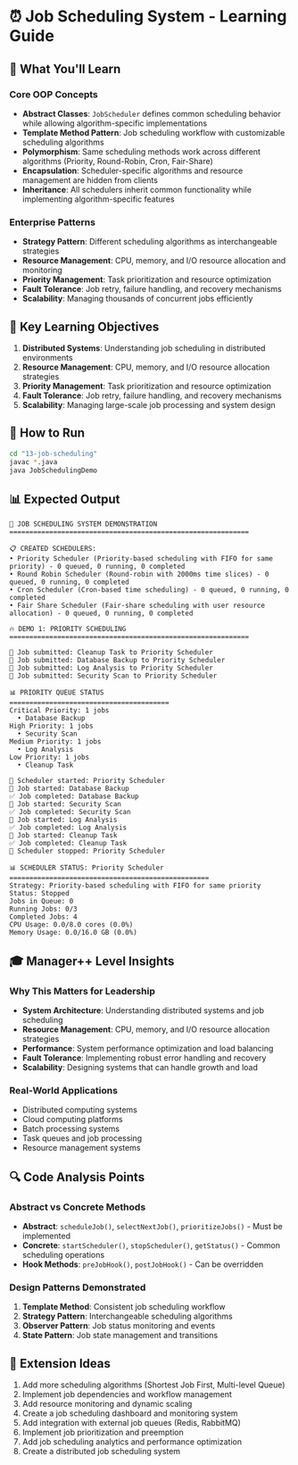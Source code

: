 # ⏰ Job Scheduling System - Learning Guide

## 🎯 What You'll Learn

### Core OOP Concepts
- **Abstract Classes**: `JobScheduler` defines common scheduling behavior while allowing algorithm-specific implementations
- **Template Method Pattern**: Job scheduling workflow with customizable scheduling algorithms
- **Polymorphism**: Same scheduling methods work across different algorithms (Priority, Round-Robin, Cron, Fair-Share)
- **Encapsulation**: Scheduler-specific algorithms and resource management are hidden from clients
- **Inheritance**: All schedulers inherit common functionality while implementing algorithm-specific features

### Enterprise Patterns
- **Strategy Pattern**: Different scheduling algorithms as interchangeable strategies
- **Resource Management**: CPU, memory, and I/O resource allocation and monitoring
- **Priority Management**: Task prioritization and resource optimization
- **Fault Tolerance**: Job retry, failure handling, and recovery mechanisms
- **Scalability**: Managing thousands of concurrent jobs efficiently

## 🚀 Key Learning Objectives

1. **Distributed Systems**: Understanding job scheduling in distributed environments
2. **Resource Management**: CPU, memory, and I/O resource allocation strategies
3. **Priority Management**: Task prioritization and resource optimization
4. **Fault Tolerance**: Job retry, failure handling, and recovery mechanisms
5. **Scalability**: Managing large-scale job processing and system design

## 🔧 How to Run

```bash
cd "13-job-scheduling"
javac *.java
java JobSchedulingDemo
```

## 📊 Expected Output

```
🚀 JOB SCHEDULING SYSTEM DEMONSTRATION
============================================================

📋 CREATED SCHEDULERS:
• Priority Scheduler (Priority-based scheduling with FIFO for same priority) - 0 queued, 0 running, 0 completed
• Round Robin Scheduler (Round-robin with 2000ms time slices) - 0 queued, 0 running, 0 completed
• Cron Scheduler (Cron-based time scheduling) - 0 queued, 0 running, 0 completed
• Fair Share Scheduler (Fair-share scheduling with user resource allocation) - 0 queued, 0 running, 0 completed

🔥 DEMO 1: PRIORITY SCHEDULING
============================================================

📝 Job submitted: Cleanup Task to Priority Scheduler
📝 Job submitted: Database Backup to Priority Scheduler
📝 Job submitted: Log Analysis to Priority Scheduler
📝 Job submitted: Security Scan to Priority Scheduler

📊 PRIORITY QUEUE STATUS
========================================
Critical Priority: 1 jobs
  • Database Backup
High Priority: 1 jobs
  • Security Scan
Medium Priority: 1 jobs
  • Log Analysis
Low Priority: 1 jobs
  • Cleanup Task

🚀 Scheduler started: Priority Scheduler
🚀 Job started: Database Backup
✅ Job completed: Database Backup
🚀 Job started: Security Scan
✅ Job completed: Security Scan
🚀 Job started: Log Analysis
✅ Job completed: Log Analysis
🚀 Job started: Cleanup Task
✅ Job completed: Cleanup Task
🛑 Scheduler stopped: Priority Scheduler

📊 SCHEDULER STATUS: Priority Scheduler
==================================================
Strategy: Priority-based scheduling with FIFO for same priority
Status: Stopped
Jobs in Queue: 0
Running Jobs: 0/3
Completed Jobs: 4
CPU Usage: 0.0/8.0 cores (0.0%)
Memory Usage: 0.0/16.0 GB (0.0%)
```

## 🎓 Manager++ Level Insights

### Why This Matters for Leadership
- **System Architecture**: Understanding distributed systems and job scheduling
- **Resource Management**: CPU, memory, and I/O resource allocation strategies
- **Performance**: System performance optimization and load balancing
- **Fault Tolerance**: Implementing robust error handling and recovery
- **Scalability**: Designing systems that can handle growth and load

### Real-World Applications
- Distributed computing systems
- Cloud computing platforms
- Batch processing systems
- Task queues and job processing
- Resource management systems

## 🔍 Code Analysis Points

### Abstract vs Concrete Methods
- **Abstract**: `scheduleJob()`, `selectNextJob()`, `prioritizeJobs()` - Must be implemented
- **Concrete**: `startScheduler()`, `stopScheduler()`, `getStatus()` - Common scheduling operations
- **Hook Methods**: `preJobHook()`, `postJobHook()` - Can be overridden

### Design Patterns Demonstrated
1. **Template Method**: Consistent job scheduling workflow
2. **Strategy Pattern**: Interchangeable scheduling algorithms
3. **Observer Pattern**: Job status monitoring and events
4. **State Pattern**: Job state management and transitions

## 🚀 Extension Ideas

1. Add more scheduling algorithms (Shortest Job First, Multi-level Queue)
2. Implement job dependencies and workflow management
3. Add resource monitoring and dynamic scaling
4. Create a job scheduling dashboard and monitoring system
5. Add integration with external job queues (Redis, RabbitMQ)
6. Implement job prioritization and preemption
7. Add job scheduling analytics and performance optimization
8. Create a distributed job scheduling system